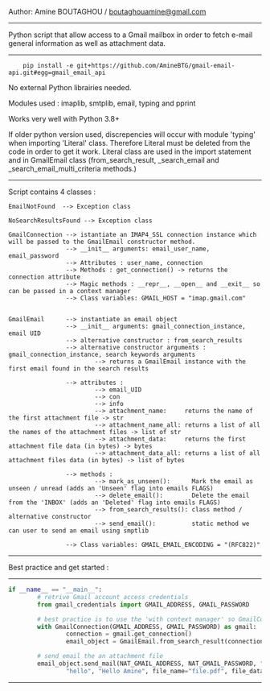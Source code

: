 Author: Amine BOUTAGHOU   / boutaghouamine@gmail.com

*********************************************************************************************************************************
Python script that allow access to a Gmail mailbox in order to fetch e-mail general information as well as attachment data.
*********************************************************************************************************************************

        pip install -e git+https://github.com/AmineBTG/gmail-email-api.git#egg=gmail_email_api

No external Python librairies needed.

Modules used : imaplib, smtplib, email, typing and pprint 

Works very well with Python 3.8+

If older python version used, discrepencies will occur with module 'typing' when importing 'Literal' class. 
Therefore Literal must be deleted from the code in order to get it work. Literal class are used in the import statement and in GmailEmail class (from_search_result, _search_email and _search_email_multi_criteria methods.)

*********************************************************************************************************************************
Script contains 4 classes :

    EmailNotFound  --> Exception class

    NoSearchResultsFound --> Exception class

    GmailConnection --> istantiate an IMAP4_SSL connection instance which will be passed to the GmailEmail constructor method.
                    --> __init__ arguments: email_user_name, email_password
                    --> Attributes : user_name, connection
                    --> Methods : get_connection() -> returns the connection attribute
                    --> Magic methods : __repr__, __open__ and __exit__ so can be passed in a context manager
                    --> Class variables: GMAIL_HOST = "imap.gmail.com"


    GmailEmail      --> instantiate an email object 
                    --> __init__ arguments: gmail_connection_instance, email UID
                    --> alternative constructor : from_search_results
                    --> alternative constructor arguments : gmail_connection_instance, search keywords arguments
                            --> returns a GmailEmail instance with the first email found in the search results

                    --> attributes :
                            --> email_UID
                            --> con
                            --> info
                            --> attachment_name:     returns the name of the first attachment file -> str
                            --> attachment_name_all: returns a list of all the names of the attachment files -> list of str
                            --> attachment_data:     returns the first attachment file data (in bytes) -> bytes
                            --> attachment_data_all: returns a list of all attachment files data (in bytes) -> list of bytes

                    --> methods :
                            --> mark_as_unseen():      Mark the email as unseen / unread (adds an 'Unseen' flag into emails FLAGS)
                            --> delete_email():        Delete the email from the 'INBOX' (adds an 'Deleted' flag into emails FLAGS)
                            --> from_search_results(): class method / alternative constructor
                            --> send_email():          static method we can user to send an email using smptlib

                    --> Class variables: GMAIL_EMAIL_ENCODING = "(RFC822)"
                
*********************************************************************************************************************************
Best practice and get started :
*********************************************************************************************************************************
```python
if __name__ == "__main__":
        # retrive Gmail account access credentials
        from gmail_credentials import GMAIL_ADDRESS, GMAIL_PASSWORD

        # best practice is to use the 'with context manager' so GmailConnection gets closed aumatically
        with GmailConnection(GMAIL_ADDRESS, GMAIL_PASSWORD) as gmail:
                connection = gmail.get_connection()
                email_object = GmailEmail.from_search_result(connection, subject="Hello from amine", unseen=None)

        # send email the an attachment file
        email_object.send_mail(NAT_GMAIL_ADDRESS, NAT_GMAIL_PASSWORD, "Web API", "boutaghouamine@gmail.com", 
                "hello", "Hello Amine", file_name="file.pdf", file_data=email_object.attachment_data, file_main_type="application", file_sub_type="pdf")
```
*********************************************************************************************************************************
